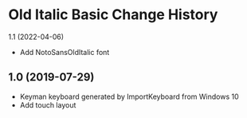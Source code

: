 Old Italic Basic Change History
====================

1.1 (2022-04-06)
* Add NotoSansOldItalic font

1.0 (2019-07-29)
----------------
* Keyman keyboard generated by ImportKeyboard from Windows 10 
* Add touch layout
